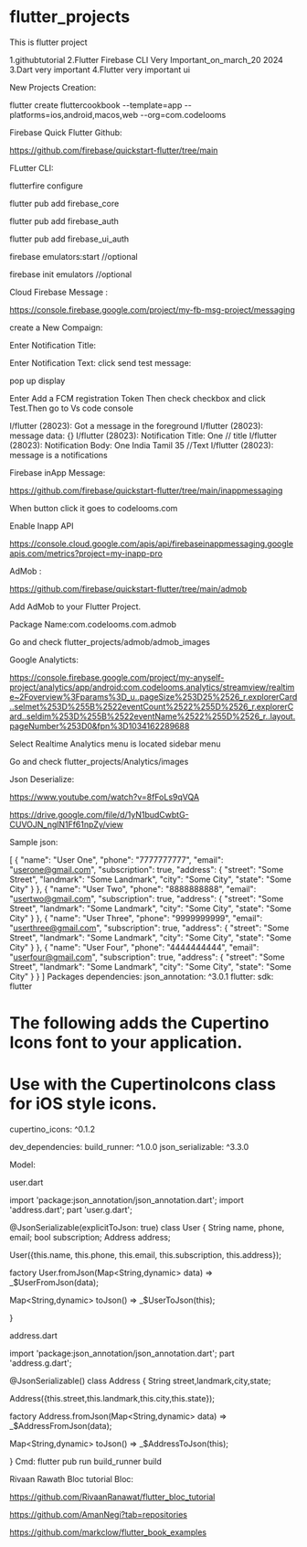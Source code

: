 # flutter_projects
This is flutter project 

1.githubtutorial
2.Flutter Firebase CLI Very Important_on_march_20 2024
3.Dart very important
4.Flutter very important ui

New Projects Creation:

flutter create fluttercookbook --template=app --platforms=ios,android,macos,web --org=com.codelooms

Firebase Quick Flutter Github:

https://github.com/firebase/quickstart-flutter/tree/main

FLutter CLI:

flutterfire  configure

flutter pub add firebase_core

 flutter pub add firebase_auth

flutter pub add firebase_ui_auth

firebase emulators:start //optional

firebase init emulators //optional



Cloud Firebase Message :


https://console.firebase.google.com/project/my-fb-msg-project/messaging

create a New Compaign:

Enter Notification Title:

Enter Notification Text:
click send test message:

pop up display

Enter Add a FCM registration Token
Then check checkbox and click Test.Then go to Vs code console


I/flutter (28023): Got a message in the foreground
I/flutter (28023): message data: {}
I/flutter (28023): Notification Title: One  // title
I/flutter (28023): Notification Body: One India Tamil 35 //Text 
I/flutter (28023): message is a notifications

Firebase inApp Message:

https://github.com/firebase/quickstart-flutter/tree/main/inappmessaging

When button click it goes to codelooms.com

Enable Inapp API

https://console.cloud.google.com/apis/api/firebaseinappmessaging.googleapis.com/metrics?project=my-inapp-pro

AdMob :

https://github.com/firebase/quickstart-flutter/tree/main/admob

Add AdMob to your Flutter Project.

Package Name:com.codelooms.com.admob

Go and check
flutter_projects/admob/admob_images


Google Analyticts:

https://console.firebase.google.com/project/my-anyself-project/analytics/app/android:com.codelooms.analytics/streamview/realtime~2Foverview%3Fparams%3D_u..pageSize%253D25%2526_r.explorerCard..selmet%253D%255B%2522eventCount%2522%255D%2526_r.explorerCard..seldim%253D%255B%2522eventName%2522%255D%2526_r..layout.pageNumber%253D0&fpn%3D1034162289688

Select Realtime Analytics menu is located sidebar menu

Go and check
flutter_projects/Analytics/images



Json Deserialize:  

https://www.youtube.com/watch?v=8fFoLs9qVQA

https://drive.google.com/file/d/1yN1budCwbtG-CUVOJN_nglN1Ff61npZy/view

Sample json:

[
    {
        "name": "User One",
        "phone": "7777777777",
        "email": "userone@gmail.com",
        "subscription": true,
        "address": {
            "street": "Some Street",
            "landmark": "Some Landmark",
            "city": "Some City",
            "state": "Some City"
        }
    },
    {
        "name": "User Two",
        "phone": "8888888888",
        "email": "usertwo@gmail.com",
        "subscription": true,
        "address": {
            "street": "Some Street",
            "landmark": "Some Landmark",
            "city": "Some City",
            "state": "Some City"
        }
    },
    {
        "name": "User Three",
        "phone": "9999999999",
        "email": "userthree@gmail.com",
        "subscription": true,
        "address": {
            "street": "Some Street",
            "landmark": "Some Landmark",
            "city": "Some City",
            "state": "Some City"
        }
    },
    {
        "name": "User Four",
        "phone": "4444444444",
        "email": "userfour@gmail.com",
        "subscription": true,
        "address": {
            "street": "Some Street",
            "landmark": "Some Landmark",
            "city": "Some City",
            "state": "Some City"
        }
    }
]
Packages
dependencies:
  json_annotation: ^3.0.1
  flutter:
    sdk: flutter

  # The following adds the Cupertino Icons font to your application.
  # Use with the CupertinoIcons class for iOS style icons.
  cupertino_icons: ^0.1.2

dev_dependencies:
  build_runner: ^1.0.0
  json_serializable: ^3.3.0

Model:

user.dart

import 'package:json_annotation/json_annotation.dart';
import 'address.dart';
part 'user.g.dart';

@JsonSerializable(explicitToJson: true)
class User {
  String name, phone, email;
  bool subscription;
  Address address;

  User({this.name, this.phone, this.email, this.subscription, this.address});

  factory User.fromJson(Map<String,dynamic> data) => _$UserFromJson(data);

  Map<String,dynamic> toJson() => _$UserToJson(this);

}

address.dart

import 'package:json_annotation/json_annotation.dart';
part 'address.g.dart';

@JsonSerializable()
class Address {
  String street,landmark,city,state;

  Address({this.street,this.landmark,this.city,this.state});

  factory Address.fromJson(Map<String,dynamic> data) => _$AddressFromJson(data);

  Map<String,dynamic> toJson() => _$AddressToJson(this);

}
Cmd:
flutter pub run build_runner build


Rivaan Rawath Bloc tutorial Bloc:

https://github.com/RivaanRanawat/flutter_bloc_tutorial

https://github.com/AmanNegi?tab=repositories


https://github.com/markclow/flutter_book_examples